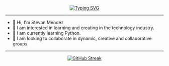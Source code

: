  <div align="center">
<a href="https://git.io/typing-svg"><img src="https://readme-typing-svg.demolab.com?font=Fira+Code&weight=500&size=27&pause=1000&color=006AFE&background=2E4065DE0A3000&center=true&vCenter=true&width=435&lines=¡Bienvenidos a mi GitHub!" alt="Typing SVG" /></a>
 </div>
</center>

<hr>

- 👋 Hi, I'm Stevan Mendez
- 👀 I am interested in learning and creating in the technology industry.
- 🌱 I am currently learning Python.
- 🔎 I am looking to collaborate in dynamic, creative and collaborative groups.

<hr>

<p align="center">
  <a href="https://git.io/streak-stats">
    <img src="http://github-readme-streak-stats.herokuapp.com?user=Josttin-M&theme=transparent&hide_border=true&date_format=j%2Fn%5B%2FY%5D" alt="GitHub Streak" />
  </a>
</p>

<!---
Josttin-Mendez-Jala/Josttin-Mendez-Jala is a ✨ special ✨ repository because its `README.md` (this file) appears on your GitHub profile.
You can click the Preview link to take a look at your changes.
--->
